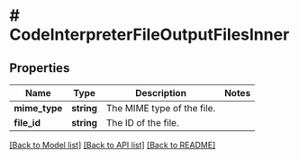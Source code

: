 # # CodeInterpreterFileOutputFilesInner

## Properties

Name | Type | Description | Notes
------------ | ------------- | ------------- | -------------
**mime_type** | **string** | The MIME type of the file. |
**file_id** | **string** | The ID of the file. |

[[Back to Model list]](../../README.md#models) [[Back to API list]](../../README.md#endpoints) [[Back to README]](../../README.md)
